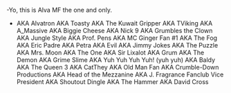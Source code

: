 -Yo, this is Alva MF the one and only.
- AKA Alvatron AKA Toasty AKA The Kuwait Gripper AKA TViking AKA A_Massive AKA Biggie Cheese AKA Nick 9 AKA Grumbles the Clown AKA Jungle Style AKA Prof. Pens AKA MC Ginger Fan #1 AKA The Fog AKA Eric Padre AKA Petra AKA Evil AKA Jimmy Jokes AKA The Puzzle AKA Mrs. Moon AKA The One AKA Sir Lixalot AKA Grum AKA The Demon AKA Grime Slime AKA Yuh Yuh Yuh Yuh! (yuh yuh) AKA Baldy AKA The Queen 3 AKA CatThey AKA Old Man Fan AKA Crumble-Down Productions AKA Head of the Mezzanine AKA J. Fragrance Fanclub Vice President AKA Shoutout Dingle AKA The Hammer AKA David Cross
<!---
Alva-MF/Alva-MF is a ✨ special ✨ repository because its `README.md` (this file) appears on your GitHub profile.
You can click the Preview link to take a look at your changes.
--->
